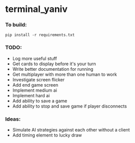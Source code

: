 # terminal_yaniv
### To build:
`pip install -r requirements.txt`

### TODO:
- Log more useful stuff
- Get cards to display before it's your turn
- Write better documentation for running
- Get multiplayer with more than one human to work
- Investigate screen flicker
- Add end game screen 
- Implement medium ai
- Implement hard ai
- Add ability to save a game
- Add ability to stop and save game if player disconnects

### Ideas:
- Simulate AI strategies against each other without a client
- Add timing element to lucky draw